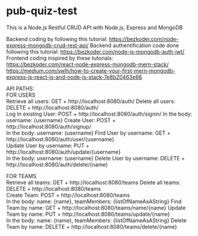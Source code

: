 # pub-quiz-test
This is a Node.js Restful CRUD API with Node.js, Express and MongoDB 

Backend coding by following this tutorial: https://bezkoder.com/node-express-mongodb-crud-rest-api/
Backend authentification code done following this tutorial: https://bezkoder.com/node-js-mongodb-auth-jwt/
Frontend coding inspired by these tutorials: 	
https://bezkoder.com/react-node-express-mongodb-mern-stack/	
https://medium.com/swlh/how-to-create-your-first-mern-mongodb-express-js-react-js-and-node-js-stack-7e8b20463e66

API PATHS:	
FOR USERS	
Retrieve all users:       GET + http://localhost:8080/auth/	
Delete all users:         DELETE + http://localhost:8080/auth/	
Log In existing User:     POST + http://localhost:8080/auth/signin/	
                          In the body: username: {username}	
Create User:              POST + http://localhost:8080/auth/signup/ 	
                          In the body: username: {username}	
Find User by username:    GET + http://localhost:8080/auth/user/{username}	
Update User by username:  PUT + http://localhost:8080/auth/update/{username}	
                          In the body: username: {username}	
Delete User by username:  DELETE + http://localhost:8080/auth/delete/{name}	

FOR TEAMS	
Retrieve all teams:   GET + http://localhost:8080/teams	
Delete all teams:     DELETE + http://localhost:8080/teams	
Create Team:          POST + http://localhost:8080/teams	
                      In the body: name: {name}, teamMembers: {listOfNameAsAString}	
Find Team by name:    GET + http://localhost:8080/teams/name/{name}	
Update Team by name:  PUT + http://localhost:8080/teams/update/{name}	
                      In the body: name: {name}, teamMembers: {listOfNameAsAString}	
Delete Team by name:  DELETE + http://localhost:8080/teams/delete/{name}
